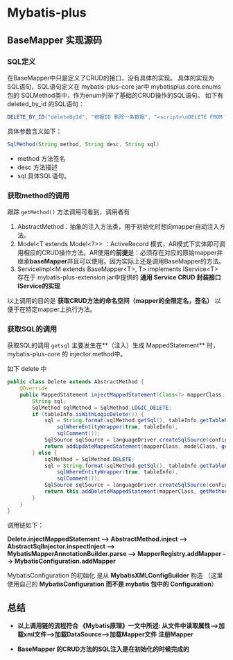 
# Mybatis-plus 
## BaseMapper 实现源码

### SQL定义

在BaseMapper中只是定义了CRUD的接口，没有具体的实现。
具体的实现为SQL语句，SQL语句定义在 mybatis-plus-core jar中 mybatisplus.core.enums包的 SQLMethod类中，作为enum列举了基础的CRUD操作的SQL语句。
如下有 deleted_by_id 的SQL语句：

```java
DELETE_BY_ID("deleteById", "根据ID 删除一条数据", "<script>\nDELETE FROM %s WHERE %s=#{%s}\n</script>"),
```

具体参数含义如下：

```java
SqlMethod(String method, String desc, String sql)
```

- method 方法签名
- desc 方法描述
- sql 具体SQL语句。

### 获取method的调用

跟踪  ```getMethod()``` 方法调用可看到，调用者有

1. AbstractMethod：抽象的注入方法类，用于初始化时想向mapper自动注入方法。
2. Model\<T extends Model\<?\>\> ：ActiveRecord 模式，AR模式下实体即可调用相应的CRUD操作方法。AR使用的**前提**是：必须存在对应的原始mapper并继承**baseMapper**并且可以使用。因为实际上还是调用BaseMapper的方法。
3. ServiceImpl\<M extends BaseMapper\<T\>, T\> implements IService\<T\>  存在于 mybatis-plus-extension jar中提供的 **通用 Service CRUD 封装接口 IService的实现**

以上调用的目的是 **获取CRUD方法的命名空间（mapper的全限定名，签名）** 以便于在特定mapper上执行方法。

###  获取SQL的调用

获取SQL的调用 ```getsql``` 主要发生在**（注入）生成 MappedStatement** 时，mybatis-plus-core 的 injector.method中。

如下 delete 中

```java
public class Delete extends AbstractMethod {
    @Override
    public MappedStatement injectMappedStatement(Class<?> mapperClass, Class<?> modelClass, TableInfo tableInfo) {
        String sql;
        SqlMethod sqlMethod = SqlMethod.LOGIC_DELETE;
        if (tableInfo.isWithLogicDelete()) {
            sql = String.format(sqlMethod.getSql(), tableInfo.getTableName(), sqlLogicSet(tableInfo),
                sqlWhereEntityWrapper(true, tableInfo),
                sqlComment());
            SqlSource sqlSource = languageDriver.createSqlSource(configuration, sql, modelClass);
            return addUpdateMappedStatement(mapperClass, modelClass, getMethod(sqlMethod), sqlSource);
        } else {
            sqlMethod = SqlMethod.DELETE;
            sql = String.format(sqlMethod.getSql(), tableInfo.getTableName(),
                sqlWhereEntityWrapper(true, tableInfo),
                sqlComment());
            SqlSource sqlSource = languageDriver.createSqlSource(configuration, sql, modelClass);
            return this.addDeleteMappedStatement(mapperClass, getMethod(sqlMethod), sqlSource);
        }
    }
}
```

调用链如下：

**Delete.injectMappedStatement --> AbstractMethod.inject --> AbstractSqlInjector.inspectInject --> MybatisMapperAnnotationBuilder.parse --> MapperRegistry.addMapper --> MybatisConfiguration.addMapper**

MybatisConfiguration 的初始化 是从 **MybatisXMLConfigBuilder** 构造 （这里使用自己的 **MybatisConfiguration 而不是 mybatis 包中的 Configuration**）

## 总结

- **以上调用链的流程符合 《Mybatis原理》一文中所述: 从文件中读取属性-->加载xml文件-->加载DataSource-->加载Mapper文件 注册Mapper**

- **BaseMapper 的CRUD方法的SQL注入是在初始化的时候完成的** 